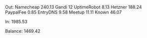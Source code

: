 Out:
Namecheap   240.13
Gandi   12
UptimeRobot   8.13
Hetzner   188.24
PaypalFee   0.85
EntryDNS    9.58
Meetup    11.11
Known   46.07

In:
1985.53

Balance:
1469.42
